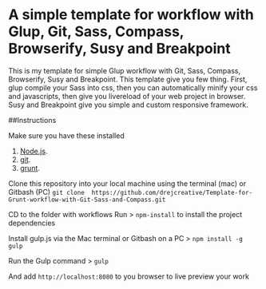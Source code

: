 # A simple template for workflow with Glup, Git, Sass, Compass, Browserify, Susy and Breakpoint

This is my template for simple Glup workflow with Git, Sass, Compass, Browserify, Susy and Breakpoint. This template give you few thing. First, glup compile your Sass into css, then you can automatically minify your css and javascripts, then give you livereload of your web project in browser.
Susy and Breakpoint give you simple and custom responsive framework.

##Instructions

Make sure you have these installed

1. [Node.js](hwww.nodejs.org).
2. [git](www.git-scm.com).
3. [grunt](www.gruntjs.com).

Clone this repository into your local machine using the terminal (mac) or Gitbash (PC)
`git clone  https://github.com/drejcreative/Template-for-Grunt-workflow-with-Git-Sass-and-Compass.git`

CD to the folder with workflows
Run > `npm-install` to install the project dependencies

Install gulp.js via the Mac terminal or Gitbash on a PC > `npm install -g gulp`

Run the Gulp command > `gulp`

And add `http://localhost:8080` to you browser to live preview your work
